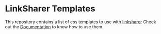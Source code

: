 # LinkSharer Templates

This repository contains a list of css templates to use with [linksharer](https://linksharer.js.org)
Check out the [Documentation](https://linksharer.js.org/docs/templates) to know how to use them.
